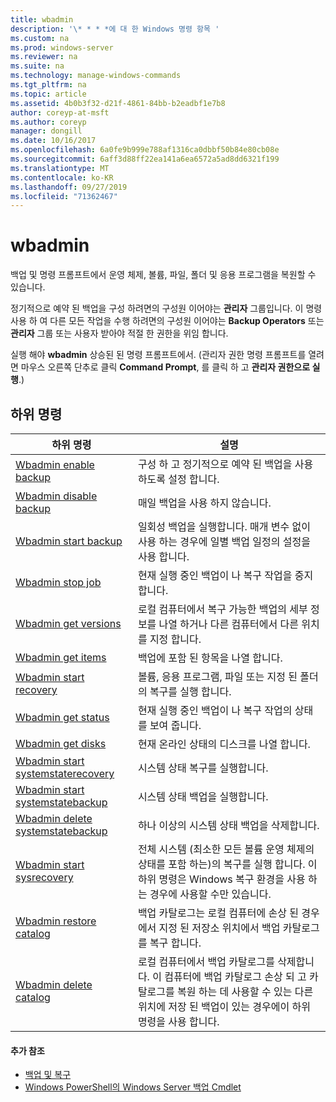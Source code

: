 ```yaml
---
title: wbadmin
description: '\* * * *에 대 한 Windows 명령 항목 '
ms.custom: na
ms.prod: windows-server
ms.reviewer: na
ms.suite: na
ms.technology: manage-windows-commands
ms.tgt_pltfrm: na
ms.topic: article
ms.assetid: 4b0b3f32-d21f-4861-84bb-b2eadbf1e7b8
author: coreyp-at-msft
ms.author: coreyp
manager: dongill
ms.date: 10/16/2017
ms.openlocfilehash: 6a0fe9b999e788af1316ca0dbbf50b84e80cb08e
ms.sourcegitcommit: 6aff3d88ff22ea141a6ea6572a5ad8dd6321f199
ms.translationtype: MT
ms.contentlocale: ko-KR
ms.lasthandoff: 09/27/2019
ms.locfileid: "71362467"
---
```

# <a name="wbadmin"></a>wbadmin



백업 및 명령 프롬프트에서 운영 체제, 볼륨, 파일, 폴더 및 응용 프로그램을 복원할 수 있습니다.

정기적으로 예약 된 백업을 구성 하려면의 구성원 이어야는 **관리자** 그룹입니다. 이 명령 사용 하 여 다른 모든 작업을 수행 하려면의 구성원 이어야는 **Backup Operators** 또는 **관리자** 그룹 또는 사용자 받아야 적절 한 권한을 위임 합니다.

실행 해야 **wbadmin** 상승된 된 명령 프롬프트에서. (관리자 권한 명령 프롬프트를 열려면 마우스 오른쪽 단추로 클릭 **Command Prompt**, 를 클릭 하 고 **관리자 권한으로 실행**.)

## <a name="subcommands"></a>하위 명령

|하위 명령|설명|
|----------|-----------|
|[Wbadmin enable backup](wbadmin-enable-backup.md)|구성 하 고 정기적으로 예약 된 백업을 사용 하도록 설정 합니다.|
|[Wbadmin disable backup](wbadmin-disable-backup.md)|매일 백업을 사용 하지 않습니다.|
|[Wbadmin start backup](wbadmin-start-backup.md)|일회성 백업을 실행합니다. 매개 변수 없이 사용 하는 경우에 일별 백업 일정의 설정을 사용 합니다.|
|[Wbadmin stop job](wbadmin-stop-job.md)|현재 실행 중인 백업이 나 복구 작업을 중지 합니다.|
|[Wbadmin get versions](wbadmin-get-versions.md)|로컬 컴퓨터에서 복구 가능한 백업의 세부 정보를 나열 하거나 다른 컴퓨터에서 다른 위치를 지정 합니다.|
|[Wbadmin get items](wbadmin-get-items.md)|백업에 포함 된 항목을 나열 합니다.|
|[Wbadmin start recovery](wbadmin-start-recovery.md)|볼륨, 응용 프로그램, 파일 또는 지정 된 폴더의 복구를 실행 합니다.|
|[Wbadmin get status](wbadmin-get-status.md)|현재 실행 중인 백업이 나 복구 작업의 상태를 보여 줍니다.|
|[Wbadmin get disks](wbadmin-get-disks.md)|현재 온라인 상태의 디스크를 나열 합니다.|
|[Wbadmin start systemstaterecovery](wbadmin-start-systemstaterecovery.md)|시스템 상태 복구를 실행합니다.|
|[Wbadmin start systemstatebackup](wbadmin-start-systemstatebackup.md)|시스템 상태 백업을 실행합니다.|
|[Wbadmin delete systemstatebackup](wbadmin-delete-systemstatebackup.md)|하나 이상의 시스템 상태 백업을 삭제합니다.|
|[Wbadmin start sysrecovery](wbadmin-start-sysrecovery.md)|전체 시스템 (최소한 모든 볼륨 운영 체제의 상태를 포함 하는)의 복구를 실행 합니다. 이 하위 명령은 Windows 복구 환경을 사용 하는 경우에 사용할 수만 있습니다.|
|[Wbadmin restore catalog](wbadmin-restore-catalog.md)|백업 카탈로그는 로컬 컴퓨터에 손상 된 경우에서 지정 된 저장소 위치에서 백업 카탈로그를 복구 합니다.|
|[Wbadmin delete catalog](wbadmin-delete-catalog.md)|로컬 컴퓨터에서 백업 카탈로그를 삭제합니다. 이 컴퓨터에 백업 카탈로그 손상 되 고 카탈로그를 복원 하는 데 사용할 수 있는 다른 위치에 저장 된 백업이 있는 경우에이 하위 명령을 사용 합니다.|

#### <a name="additional-references"></a>추가 참조

-   [백업 및 복구](https://go.microsoft.com/fwlink/?LinkID=195054)
-   [Windows PowerShell의 Windows Server 백업 Cmdlet](https://technet.microsoft.com/library/jj902428.aspx)
